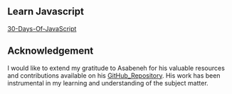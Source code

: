 ## Learn Javascript

[30-Days-Of-JavaScript](https://github.com/Dmusketeer/30-Days-Of-JavaScript)

## Acknowledgement
I would like to extend my gratitude to Asabeneh for his valuable resources and contributions available on his [ GitHub_Repository](https://github.com/Asabeneh/30-Days-Of-JavaScript). His work has been instrumental in my learning and understanding of the subject matter.